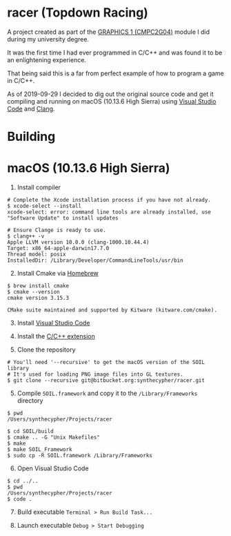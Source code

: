 # racer (Topdown Racing)
A project created as part of the [GRAPHICS 1 (CMPC2G04)](https://www2.uea.ac.uk/study/undergraduate/degree/detail/bsc-computing-science) module I did during my university degree.

It was the first time I had ever programmed in C/C++ and was found it to be an enlightening experience.

That being said this is a far from perfect example of how to program a game in C/C++.

As of 2019-09-29 I decided to dig out the original source code and get it compiling and running on macOS (10.13.6 High Sierra) using [Visual Studio Code](https://code.visualstudio.com/) and [Clang](https://clang.llvm.org/).

# Building

# macOS (10.13.6 High Sierra)

1. Install compiler

```shell
# Complete the Xcode installation process if you have not already.
$ xcode-select --install
xcode-select: error: command line tools are already installed, use "Software Update" to install updates

# Ensure Clange is ready to use.
$ clang++ -v
Apple LLVM version 10.0.0 (clang-1000.10.44.4)
Target: x86_64-apple-darwin17.7.0
Thread model: posix
InstalledDir: /Library/Developer/CommandLineTools/usr/bin
```

2. Install Cmake via [Homebrew](https://brew.sh/)

```
$ brew install cmake
$ cmake --version
cmake version 3.15.3

CMake suite maintained and supported by Kitware (kitware.com/cmake).
```

3. Install [Visual Studio Code](https://code.visualstudio.com/)

4. Install the [C/C++ extension](https://marketplace.visualstudio.com/items?itemName=ms-vscode.cpptools)

4. Clone the repository

```shell
# You'll need '--recursive' to get the macOS version of the SOIL library
# It's used for loading PNG image files into GL textures.
$ git clone --recursive git@bitbucket.org:synthecypher/racer.git
```

5. Compile `SOIL.framework` and copy it to the `/Library/Frameworks` directory

```shell
$ pwd
/Users/synthecypher/Projects/racer

$ cd SOIL/build
$ cmake .. -G "Unix Makefiles"
$ make
$ make SOIL_Framework
$ sudo cp -R SOIL.framework /Library/Frameworks
```

6. Open Visual Studio Code

```shell
$ cd ../..
$ pwd
/Users/synthecypher/Projects/racer
$ code .
```

7. Build executable `Terminal > Run Build Task...`

8. Launch executable `Debug > Start Debugging`